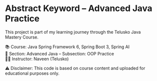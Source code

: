 # Abstract Keyword – Advanced Java Practice

This project is part of my learning journey through the Telusko Java Mastery Course.

📚 Course: Java Spring Framework 6, Spring Boot 3, Spring AI  
🧠 Section: Advanced Java – Subsection: OOP Practice  
👩‍💻 Instructor: Naveen (Telusko)

⚠️ Disclaimer: This code is based on course content and uploaded for educational purposes only.
